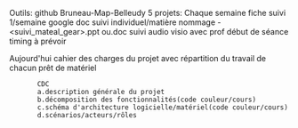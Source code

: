 Outils:
github Bruneau-Map-Belleudy
5 projets: Chaque semaine
		   fiche suivi 1/semaine google doc suivi individuel/matière
		   nommage -<suivi_mateal_gear>.ppt ou.doc
		   suivi audio visio avec prof début de séance timing à prévoir

Aujourd'hui
		   cahier des charges du projet avec répartition du travail de chacun
		   prêt de matériel
           
           
           CDC
           a.description générale du projet
           b.décomposition des fonctionnalités(code couleur/cours)
           c.schéma d'architecture logicielle/matériel(code couleur/cours)
           d.scénarios/acteurs/rôles
